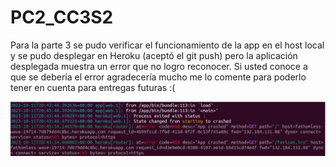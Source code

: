 # PC2_CC3S2
Para la parte 3 se pudo verificar el funcionamiento de la app en el host local y se pudo desplegar en Heroku (aceptó el git push) pero la aplicación desplegada muestra un error que no logro reconocer.
Si usted conoce a que se debería el error agradecería mucho me lo comente para poderlo tener en cuenta para entregas futuras :(

![Error1](./PC2_Parte3/image_2023-10-11_172911927.png)

